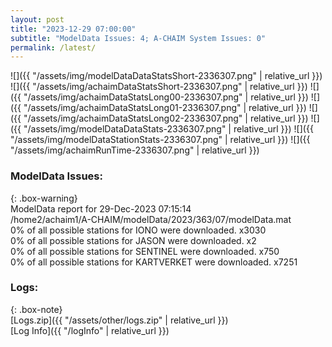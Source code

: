 ```yaml
---
layout: post
title: "2023-12-29 07:00:00"
subtitle: "ModelData Issues: 4; A-CHAIM System Issues: 0"
permalink: /latest/
---
```


![]({{ "/assets/img/modelDataDataStatsShort-2336307.png" | relative_url }})
![]({{ "/assets/img/achaimDataStatsShort-2336307.png" | relative_url }})
![]({{ "/assets/img/achaimDataStatsLong00-2336307.png" | relative_url }})
![]({{ "/assets/img/achaimDataStatsLong01-2336307.png" | relative_url }})
![]({{ "/assets/img/achaimDataStatsLong02-2336307.png" | relative_url }})
![]({{ "/assets/img/modelDataDataStats-2336307.png" | relative_url }})
![]({{ "/assets/img/modelDataStationStats-2336307.png" | relative_url }})
![]({{ "/assets/img/achaimRunTime-2336307.png" | relative_url }})


### ModelData Issues:  
  
{: .box-warning}  
 ModelData report for 29-Dec-2023 07:15:14   
 /home2/achaim1/A-CHAIM/modelData/2023/363/07/modelData.mat   
 0% of all possible stations for IONO were downloaded. x3030   
 0% of all possible stations for JASON were downloaded. x2   
 0% of all possible stations for SENTINEL were downloaded. x750   
 0% of all possible stations for KARTVERKET were downloaded. x7251   
  


### Logs:  
  
{: .box-note}  
[Logs.zip]({{ "/assets/other/logs.zip" | relative_url }})  
[Log Info]({{ "/logInfo" | relative_url }})  
